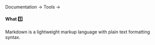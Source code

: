 <div id="path">Documentation &rarr; Tools &rarr;</div>

<div id="title">

#### What :one:

</div>

<div id="body">

Markdown is a lightweight markup language with plain text formatting syntax.  

</div>

<div id="extras">
</div>

</div>

